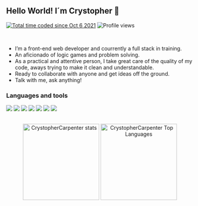 ## Hello World! I´m Crystopher 👋

<p align="left"> 
  <a href="https://wakatime.com/@e1fd548b-4290-45a2-8ed2-6777f4cd2281"><img src="https://wakatime.com/badge/user/e1fd548b-4290-45a2-8ed2-6777f4cd2281.svg"            alt="Total time coded since Oct 6 2021" /></a>
  <img src="https://komarev.com/ghpvc/?username=CrystopherCarpenter-dev&color=blue" alt="Profile views">
</p>

<br/>

<ul>
  <li>I’m a front-end web developer and courrently a full stack in training. </li>
  <li>An aficionado of logic games and problem solving. </li>
  <li>As a practical and attentive person, I take great care of the quality of my code, aways trying to make it clean and understandable.  </li>
  <li>Ready to collaborate with anyone and get ideas off the ground.  </li>
  <li>Talk with me, ask anything! </li>
</ul>  


### Languages and tools
<a href="https://en.wikipedia.org/wiki/HTML5" title="HTML5"><img src="https://img.shields.io/badge/-HTML-05122A?style=flat&logo=HTML5" /></a>
<a href="https://en.wikipedia.org/wiki/CSS" title="CSS3"><img src="https://img.shields.io/badge/-CSS-05122A?style=flat&logo=CSS3&logoColor=1572B6" /></a>
<a href="https://en.wikipedia.org/wiki/JavaScript" title="JavaScript"><img src="https://img.shields.io/badge/-JavaScript-05122A?style=flat&logo=javascript" /></a>
<a href="https://reactjs.org/" title="React"><img src="https://img.shields.io/badge/-React-05122A?style=flat&logo=react" /></a>
<a href="https://git-scm.com/" title="Git"><img src="https://img.shields.io/badge/-Git-05122A?style=flat&logo=git" /></a>
<a href="https://github.com/" title="GitHub"><img src="https://img.shields.io/badge/-GitHub-05122A?style=flat&logo=github" /></a>
<a href="https://code.visualstudio.com/" title="Visual Studio Code"><img src="https://img.shields.io/badge/-Visual%20Studio%20Code-05122A?style=flat&logo=visual-studio-code&logoColor=007ACC" /> </a>

<br/>

<div align="center">
  <img height="205em" alt="CrystopherCarpenter stats" src="https://github-readme-stats.vercel.app/api?username=CrystopherCarpenter&show_icons=true&theme=github_dark&hide_border=true" />

  <img height="205em" alt="CrystopherCarpenter Top Languages" src="https://github-readme-stats.vercel.app/api/top-langs/?username=CrystopherCarpenter&show_icons=true&theme=github_dark&hide_border=true" />
</div>
